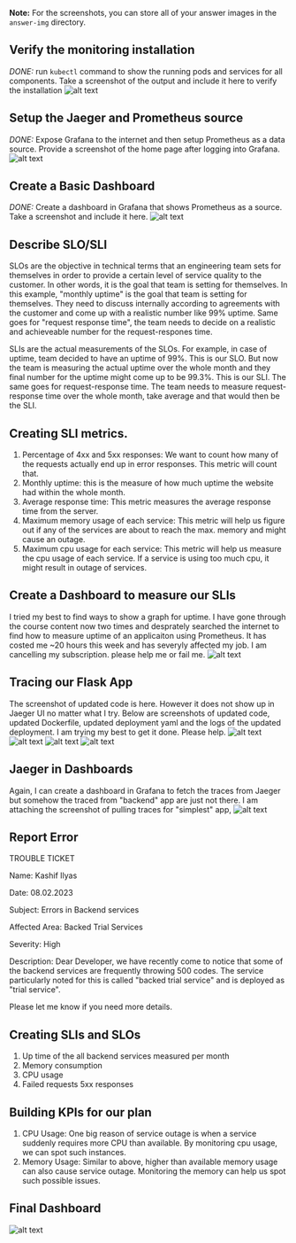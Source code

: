 **Note:** For the screenshots, you can store all of your answer images in the `answer-img` directory.

## Verify the monitoring installation

*DONE:* run `kubectl` command to show the running pods and services for all components. Take a screenshot of the output and include it here to verify the installation
![alt text](./answer-img/all-pods.png)

## Setup the Jaeger and Prometheus source
*DONE:* Expose Grafana to the internet and then setup Prometheus as a data source. Provide a screenshot of the home page after logging into Grafana.
![alt text](./answer-img/grafana-homepage.png)

## Create a Basic Dashboard
*DONE:* Create a dashboard in Grafana that shows Prometheus as a source. Take a screenshot and include it here.
![alt text](./answer-img/grafana-prometheus-dashboard.png)

## Describe SLO/SLI
SLOs are the objective in technical terms that an engineering team sets for themselves in order to provide a certain level of service quality to the customer. In other words, it is the goal that team is setting for themselves. In this example, "monthly uptime" is the goal that team is setting for themselves. They need to discuss internally according to agreements with the customer and come up with a realistic number like 99% uptime. Same goes for "request response time", the team needs to decide on a realistic and achieveable number for the request-respones time.

SLIs are the actual measurements of the SLOs. For example, in case of uptime, team decided to have an uptime of 99%. This is our SLO. But now the team is measuring the actual uptime over the whole month and they final number for the uptime might come up to be 99.3%. This is our SLI. The same goes for request-response time. The team needs to measure request-response time over the whole month, take average and that would then be the SLI.

## Creating SLI metrics.
1. Percentage of 4xx and 5xx responses: We want to count how many of the requests actually end up in error responses. This metric will count that.
2. Monthly uptime: this is the measure of how much uptime the website had within the whole month.
3. Average response time: This metric measures the average response time from the server.
4. Maximum memory usage of each service: This metric will help us figure out if any of the services are about to reach the max. memory and might cause an outage.
5. Maximum cpu usage for each service: This metric will help us measure the cpu usage of each service. If a service is using too much cpu, it might result in outage of services.

## Create a Dashboard to measure our SLIs
I tried my best to find ways to show a graph for uptime. I have gone through the course content now two times and desprately searched the internet to find how to measure uptime of an applicaiton using Prometheus. It has costed me ~20 hours this week and has severyly affected my job. I am cancelling my subscription. please help me or fail me.
![alt text](./answer-img/dashboard-1.png)

## Tracing our Flask App
The screenshot of updated code is here. However it does not show up in Jaeger UI no matter what I try. Below are screenshots of updated code, updated Dockerfile, updated deployment yaml and the logs of the updated deployment. I am trying my best to get it done. Please help.
![alt text](./answer-img/updated-python-backend.png)
![alt text](./answer-img/updated-backend-docker-file.png)
![alt text](./answer-img/updated-backend-deployment-file.png)
![alt text](./answer-img/logs-of-updated-backend-app.png)


## Jaeger in Dashboards
Again, I can create a dashboard in Grafana to fetch the traces from Jaeger but somehow the traced from "backend" app are just not there. I am attaching the screenshot of pulling traces for "simplest" app,
![alt text](./answer-img/jaeger-dashboard.png)

## Report Error

TROUBLE TICKET

Name: Kashif Ilyas

Date: 08.02.2023

Subject: Errors in Backend services

Affected Area: Backed Trial Services

Severity: High

Description:
Dear Developer, we have recently come to notice that some of the backend services are frequently throwing 500 codes. The service particularly noted for this is called "backed trial service" and is deployed as "trial service".

Please let me know if you need more details.

## Creating SLIs and SLOs
1. Up time of the all  backend services measured per month
2. Memory consumption
3. CPU usage
4. Failed requests 5xx responses

## Building KPIs for our plan
1. CPU Usage: One big reason of service outage is when a service suddenly requires more CPU than available. By monitoring cpu usage, we can spot such instances.
2. Memory Usage: Similar to above, higher than available memory usage can also cause service outage. Monitoring the memory can help us spot such possible issues.

## Final Dashboard
![alt text](./answer-img/dashboard-1.png)
